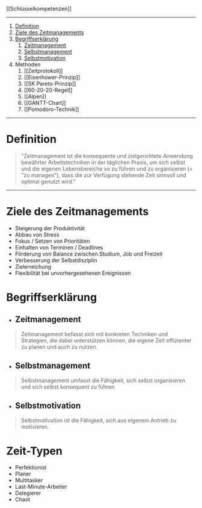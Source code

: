 [[Schlüsselkompetenzen]]

---

1. [Definition](#definition)
2. [Ziele des Zeitmanagements](#ziele-des-zeitmanagements)
3. [Begriffserklärung](#begriffserklärung)
	1. [Zeitmanagement](#zeitmanagement)
	2. [Selbstmanagement](#selbstmanagement)
	3. [Selbstmotivation](#selbstmotivation)
4. Methoden
	1. [[Zeitprotokoll]]
	2. [[Eisenhower-Prinzip]]
	3. [[SK Pareto-Prinzip]]
	4. [[60-20-20-Regel]]
	5. [[Alpen]]
	6. [[GANTT-Chart]]
	7. [[Pomodoro-Technik]]

---

# Definition
>"Zeitmanagement ist die konsequente und zielgerichtete Anwendung bewährter Arbeitstechniken in der täglichen Praxis, um sich selbst und die eigenen Lebensbereiche so zu führen und zu organisieren (= "zu managen"), dass die zur Verfügung stehende Zeit sinnvoll und optimal genutzt wird."

---

# Ziele des Zeitmanagements
- Steigerung der Produktivität
- Abbau von Stress
- Fokus / Setzen von Prioritäten
- Einhalten von Terminen / Deadlines
- Förderung von Balance zwischen Studium, Job und Freizeit
- Verbesserung der Selbstdisziplin
- Zielerreichung
- Flexibilität bei unvorhergesehenen Ereignissen

# Begriffserklärung
- ## Zeitmanagement
>Zeitmanagement befasst sich mit konkreten Techniken und Strategien, die dabei unterstützen können, die eigene Zeit effizienter zu planen und auch zu nutzen.

- ## Selbstmanagement
>Selbstmanagement umfasst die Fähigkeit, sich selbst organisieren und sich selbst konsequent zu führen.

- ## Selbstmotivation
>Selbstmotivation ist die Fähigkeit, sich aus eigenem Antrieb zu motivieren.

# Zeit-Typen
- Perfektionist
- Planer
- Multitasker
- Last-Minute-Arbeiter
- Delegierer
- Chaot
